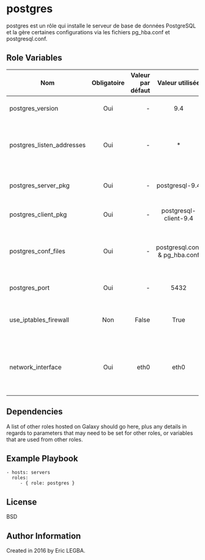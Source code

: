 postgres
=========

postgres est un rôle qui installe le serveur de base de données PostgreSQL et la gère certaines configurations via les fichiers pg_hba.conf et postgresql.conf.

Role Variables
--------------

| Nom	        | Obligatoire	| Valeur par défaut  | Valeur utilisée	| Description|
| ------------- |:-------------:| ------------------:|:--------:|:-----------|
|postgres_version| Oui|-|9.4|Version de PostgreSQL à installer.|
|postgres_listen_addresses|Oui|-|*|Liste des adresses IP qui peuvent interrogées la base de données.|
|postgres_server_pkg|Oui|-|postgresql-9.4|Nom du package du serveur PostgreSQL.|
|postgres_client_pkg|Oui|-|postgresql-client-9.4|Nom du package du client PSQL.|
|postgres_conf_files|Oui|-|postgresql.conf & pg_hba.conf|Liste des fichiers de configurations à déployer après l'installation.|
|postgres_port|Oui|-|5432|Port d'écoute de la base de données.|
|use_iptables_firewall|Non|False|True|Si `True`, une tâche ouvre le port `postgres_port` via iptables.|
|network_interface|Oui|eth0|eth0|Interface réseau sur lequel les règles Iptables seront appliquées.|

Dependencies
------------

A list of other roles hosted on Galaxy should go here, plus any details in regards to parameters that may need to be set for other roles, or variables that are used from other roles.

Example Playbook
----------------

    - hosts: servers
      roles:
         - { role: postgres }

License
-------

BSD

Author Information
------------------

Created in 2016 by Eric LEGBA.